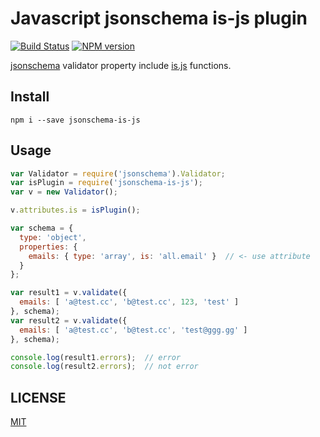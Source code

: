 # Javascript jsonschema is-js plugin

[![Build Status](https://travis-ci.org/jhen0409/jsonschema-is-js-plugin.svg)](https://travis-ci.org/jhen0409/jsonschema-is-js-plugin)
[![NPM version](http://img.shields.io/npm/v/jsonschema-is-js.svg?style=flat)](https://www.npmjs.com/package/jsonschema-is-js)

[jsonschema](https://github.com/tdegrunt/jsonschema) validator property include [is.js](https://github.com/arasatasaygin/is.js) functions.

## Install

```
npm i --save jsonschema-is-js
```

## Usage

```js
var Validator = require('jsonschema').Validator;
var isPlugin = require('jsonschema-is-js');
var v = new Validator();

v.attributes.is = isPlugin();

var schema = {
  type: 'object',
  properties: {
    emails: { type: 'array', is: 'all.email' }  // <- use attribute
  }
};

var result1 = v.validate({
  emails: [ 'a@test.cc', 'b@test.cc', 123, 'test' ]
}, schema);
var result2 = v.validate({
  emails: [ 'a@test.cc', 'b@test.cc', 'test@ggg.gg' ]
}, schema);

console.log(result1.errors);  // error
console.log(result2.errors);  // not error
```

## LICENSE

[MIT](LICENSE)